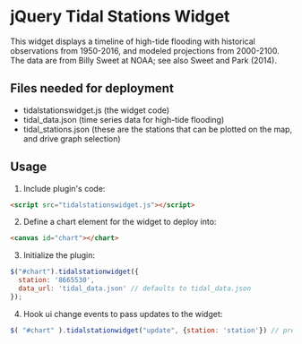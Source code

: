 # jQuery Tidal Stations Widget

This widget displays a timeline of high-tide flooding with historical observations from 1950-2016, and modeled projections from 2000-2100. The data are from Billy Sweet at NOAA; see also Sweet and Park (2014).

## Files needed for deployment
- tidalstationswidget.js (the widget code)
- tidal_data.json (time series data for high-tide flooding)
- tidal_stations.json (these are the stations that can be plotted on the map, and drive graph selection)

## Usage

1. Include plugin's code:
```html
<script src="tidalstationswidget.js"></script>
```

2. Define a chart element for the widget to deploy into:

```html
<canvas id="chart"></chart>
```

3. Initialize the plugin:

```javascript
$("#chart").tidalstationwidget({
  station: '8665530',
  data_url: 'tidal_data.json' // defaults to tidal_data.json
});
```

4. Hook ui change events to pass updates to the widget:
```javascript
$( "#chart" ).tidalstationwidget("update", {station: 'station'}) // presumably from a map interface, using the `id` value from `tidal_stations.json`
```
